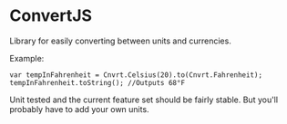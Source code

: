 ConvertJS
=========

Library for easily converting between units and currencies.

Example:

    var tempInFahrenheit = Cnvrt.Celsius(20).to(Cnvrt.Fahrenheit);
    tempInFahrenheit.toString(); //Outputs 68°F

Unit tested and the current feature set should be fairly stable. But you'll probably have to add your own units.
